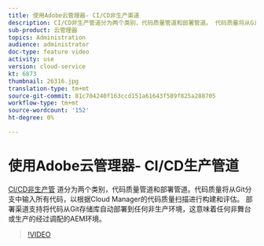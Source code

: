 ```yaml
---
title: 使用Adobe云管理器- CI/CD非生产渠道
description: CI/CD非生产管道分为两个类别，代码质量管道和部署管道。 代码质量将从Git分支中输入所有代码，以根据Cloud Manager的代码质量扫描进行构建和评估。 部署渠道支持将代码从Git存储库自动部署到任何非生产环境，这意味着任何非舞台或生产的经过调配的AEM环境。
sub-product: 云管理器
topics: Administration
audience: administrator
doc-type: feature video
activity: use
version: cloud-service
kt: 6873
thumbnail: 26316.jpg
translation-type: tm+mt
source-git-commit: 81c704240f163ccd151a61643f589f825a288705
workflow-type: tm+mt
source-wordcount: '152'
ht-degree: 0%

---
```



# 使用Adobe云管理器- CI/CD生产管道

[CI/CD非生产管](https://experienceleague.adobe.com/docs/experience-manager-cloud-manager/using/how-to-use/configuring-pipeline.html?lang=en#non-production-%26-code-quality-only-pipelines) 道分为两个类别，代码质量管道和部署管道。代码质量将从Git分支中输入所有代码，以根据Cloud Manager的代码质量扫描进行构建和评估。 部署渠道支持将代码从Git存储库自动部署到任何非生产环境，这意味着任何非舞台或生产的经过调配的AEM环境。

>[!VIDEO](https://video.tv.adobe.com/v/26316/?quality=12&learn=on)
